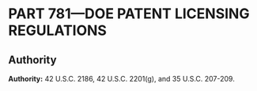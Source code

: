 # PART 781—DOE PATENT LICENSING REGULATIONS


## Authority

**Authority:** 42 U.S.C. 2186, 42 U.S.C. 2201(g), and 35 U.S.C. 207-209.


